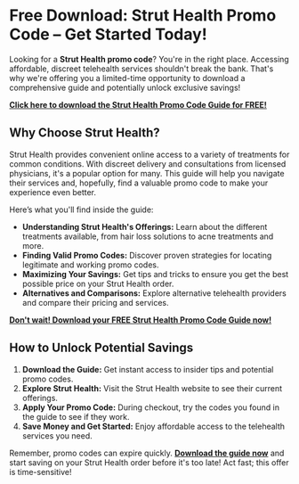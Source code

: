 # Free Download: Strut Health Promo Code – Get Started Today!

Looking for a **Strut Health promo code**? You're in the right place. Accessing affordable, discreet telehealth services shouldn't break the bank. That's why we're offering you a limited-time opportunity to download a comprehensive guide and potentially unlock exclusive savings!

[**Click here to download the Strut Health Promo Code Guide for FREE!**](https://udemywork.com/strut-health-promo-code)

## Why Choose Strut Health?

Strut Health provides convenient online access to a variety of treatments for common conditions. With discreet delivery and consultations from licensed physicians, it's a popular option for many. This guide will help you navigate their services and, hopefully, find a valuable promo code to make your experience even better.

Here’s what you'll find inside the guide:

*   **Understanding Strut Health's Offerings:** Learn about the different treatments available, from hair loss solutions to acne treatments and more.
*   **Finding Valid Promo Codes:** Discover proven strategies for locating legitimate and working promo codes.
*   **Maximizing Your Savings:** Get tips and tricks to ensure you get the best possible price on your Strut Health order.
*   **Alternatives and Comparisons:** Explore alternative telehealth providers and compare their pricing and services.

[**Don't wait! Download your FREE Strut Health Promo Code Guide now!**](https://udemywork.com/strut-health-promo-code)

## How to Unlock Potential Savings

1.  **Download the Guide:** Get instant access to insider tips and potential promo codes.
2.  **Explore Strut Health:** Visit the Strut Health website to see their current offerings.
3.  **Apply Your Promo Code:** During checkout, try the codes you found in the guide to see if they work.
4.  **Save Money and Get Started:** Enjoy affordable access to the telehealth services you need.

Remember, promo codes can expire quickly. **[Download the guide now](https://udemywork.com/strut-health-promo-code)** and start saving on your Strut Health order before it's too late! Act fast; this offer is time-sensitive!
